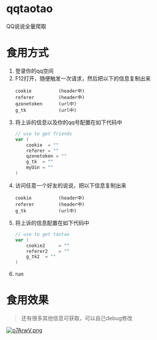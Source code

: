 # qqtaotao
QQ说说全量爬取

# 食用方式
1. 登录你的qq空间
2. F12打开，随便触发一次请求，然后把以下的信息复制出来
    ```shell script
    cookie          (header中)
    referer         (header中)
    qzonetoken      (url中)
    g_tk            (url中)
    ```
3. 将上诉的信息以及你的qq号配置在如下代码中
    ```go
    // use to get friends
    var (
        cookie 	= ""
        referer	= ""
        qzonetoken = ""
        g_tk  = ""
        myUin = ""
    )
    ```
4. 访问任意一个好友的说说，把以下信息复制出来
    ```shell script
    cookie          (header中)
    referer         (header中)
    g_tk            (url中)
    ```
5. 将上诉的信息配置在如下代码中
    ```go
    // use to get taotao
    var (
        cookie2 	= ""
        referer2	= ""
        g_tk2  = ""
    )
    ```
6. run

# 食用效果
> 还有很多其他信息可获取，可以自己debug修改

[![o7ArwV.png](https://s4.ax1x.com/2021/12/11/o7ArwV.png)](https://imgtu.com/i/o7ArwV)